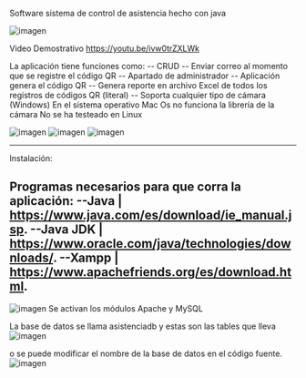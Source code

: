 Software sistema de control de asistencia hecho con java 


![imagen](https://github.com/terqo/asistenciaJAVA/assets/44992155/c38e8091-03e6-4bda-afe9-dfd4ee47fce5)

Video Demostrativo
https://youtu.be/ivw0trZXLWk

La aplicación tiene funciones como: 
--	CRUD 
--	Enviar correo al momento que se registre el código QR
--	Apartado de administrador 
--	Aplicación genera el código QR 
--	Genera reporte en archivo Excel de todos los registros de códigos QR (literal)
--	Soporta cualquier tipo de cámara (Windows)
En el sistema operativo Mac Os no funciona la librería de la cámara 
No se ha testeado en Linux

![imagen](https://github.com/terqo/asistenciaJAVA/assets/44992155/03512fd2-be83-4892-aabd-a333801ee1b6)
![imagen](https://github.com/terqo/asistenciaJAVA/assets/44992155/bf904b37-95b0-437f-9970-e6b36cfb81ab)
![imagen](https://github.com/terqo/asistenciaJAVA/assets/44992155/46f0c370-28e4-4e24-9a73-bfb6a11d3a98)

------

Instalación:

Programas necesarios para que corra la aplicación:
--Java | https://www.java.com/es/download/ie_manual.jsp.
--Java JDK | https://www.oracle.com/java/technologies/downloads/.
--Xampp | https://www.apachefriends.org/es/download.html.
------
![imagen](https://github.com/terqo/asistenciaJAVA/assets/44992155/18164b7b-f20c-4518-83e3-44fd21287e4b)
Se activan los módulos Apache y MySQL 

La base de datos se llama asistenciadb y estas son las tables que lleva
![imagen](https://github.com/terqo/asistenciaJAVA/assets/44992155/4487113c-4c78-4b8b-9e55-5a850d4f99fd)

o se puede modificar el nombre de la base de datos en el código fuente.
![imagen](https://github.com/terqo/asistenciaJAVA/assets/44992155/25160c16-52c0-454c-b634-28a0f52e4bbc)

